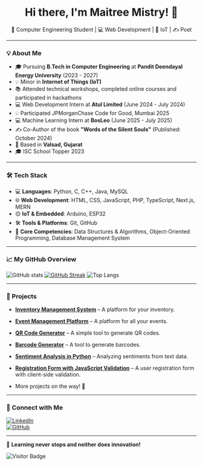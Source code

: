 <h1 align="center">Hi there, I'm Maitree Mistry! 👋</h1>

<p align="center">
  🚀 Computer Engineering Student | 💻 Web Development | 🔗 IoT | ✍️ Poet  
</p>

---

### 💡 About Me
- 🎓 Pursuing **B.Tech in Computer Engineering** at **Pandit Deendayal Energy University** (2023 - 2027)  
- 💡 Minor in **Internet of Things (IoT)**  
- 📚 Attended technical workshops, completed online courses and participated in hackathons  
- 💻 Web Development Intern at **Atul Limited** (June 2024 - July 2024)
- 💡 Participated JPMorganChase Code for Good, Mumbai 2025
- 💻 Machine Learning Intern at **BosLeo** (June 2025 - July 2025) 
- ✍️ Co-Author of the book **"Words of the Silent Souls"** (Published: October 2024)  
- 📍 Based in **Valsad, Gujarat**
- 🎓 ISC School Topper 2023

---

### 🛠️ Tech Stack
- 💻 **Languages**: Python, C, C++, Java, MySQL  
- 🌐 **Web Development**: HTML, CSS, JavaScript, PHP, TypeScript, Next.js, MERN  
- 🟡 **IoT & Embedded**: Arduino, ESP32
- 🛠 **Tools & Platforms**: Git, GitHub 
- 🌟 **Core Competencies**: Data Structures & Algorithms, Object-Oriented Programming, Database Management System  

---

### 📈 My GitHub Overview
![GitHub stats](https://github-readme-stats.vercel.app/api?username=maitreemistry&show_icons=true&theme=radical)
[![GitHub Streak](https://streak-stats.demolab.com/?user=maitreemistry&theme=radical)](https://git.io/streak-stats)
![Top Langs](https://github-readme-stats.vercel.app/api/top-langs/?username=maitreemistry&layout=compact&theme=radical)

---

### 🚀 Projects
- **[Inventory Management System](https://github.com/maitreemistry/inventory-management-system)** – A platform for your inventory.
- **[Event Management Platform](https://github.com/maitreemistry/event-management-platform)** – A platform for all your events.  
- **[QR Code Generator](https://github.com/maitreemistry/qr-code-generator)** – A simple tool to generate QR codes.  
- **[Barcode Generator](https://github.com/maitreemistry/barcode-generator)** – A tool to generate barcodes.  
- **[Sentiment Analysis in Python](https://github.com/maitreemistry/sentiment-analysis-python)** – Analyzing sentiments from text data.  
- **[Registration Form with JavaScript Validation](https://github.com/maitreemistry/registration-form-javascript-validation)** – A user registration form with client-side validation.
   
- More projects on the way! 🚧  

---

### 👮‍️ Connect with Me
[![LinkedIn](https://img.shields.io/badge/LinkedIn-%230077B5.svg?style=for-the-badge&logo=linkedin&logoColor=white)](https://www.linkedin.com/in/maitree-mistry-1927392b8)  
[![GitHub](https://img.shields.io/badge/GitHub-%23121011.svg?style=for-the-badge&logo=github&logoColor=white)](https://github.com/maitreemistry)  

---

🌟 **Learning never stops and neither does innovation!**  

![Visitor Badge](https://visitor-badge.laobi.icu/badge?page_id=maitreemistry.maitreemistry)

